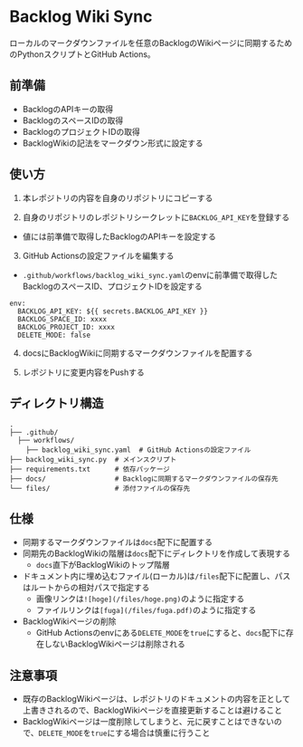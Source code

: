 # Backlog Wiki Sync

ローカルのマークダウンファイルを任意のBacklogのWikiページに同期するためのPythonスクリプトとGitHub Actions。

## 前準備

- BacklogのAPIキーの取得
- BacklogのスペースIDの取得
- BacklogのプロジェクトIDの取得
- BacklogWikiの記法をマークダウン形式に設定する

## 使い方

1. 本レポジトリの内容を自身のリポジトリにコピーする

2. 自身のリポジトリのレポジトリシークレットに`BACKLOG_API_KEY`を登録する
  - 値には前準備で取得したBacklogのAPIキーを設定する

3. GitHub Actionsの設定ファイルを編集する
  - `.github/workflows/backlog_wiki_sync.yaml`のenvに前準備で取得したBacklogのスペースID、プロジェクトIDを設定する

```
env:
  BACKLOG_API_KEY: ${{ secrets.BACKLOG_API_KEY }}
  BACKLOG_SPACE_ID: xxxx
  BACKLOG_PROJECT_ID: xxxx
  DELETE_MODE: false
```

4. docsにBacklogWikiに同期するマークダウンファイルを配置する

5. レポジトリに変更内容をPushする

## ディレクトリ構造

```
.
├── .github/
  ├── workflows/
    ├── backlog_wiki_sync.yaml  # GitHub Actionsの設定ファイル
├── backlog_wiki_sync.py  # メインスクリプト
├── requirements.txt      # 依存パッケージ
├── docs/                 # Backlogに同期するマークダウンファイルの保存先
└── files/                # 添付ファイルの保存先
```

## 仕様
- 同期するマークダウンファイルは`docs`配下に配置する
- 同期先のBacklogWikiの階層は`docs`配下にディレクトリを作成して表現する
  - `docs`直下がBacklogWikiのトップ階層
- ドキュメント内に埋め込むファイル(ローカル)は`/files`配下に配置し、パスはルートからの相対パスで指定する
  - 画像リンクは`![hoge](/files/hoge.png)`のように指定する
  - ファイルリンクは`[fuga](/files/fuga.pdf)`のように指定する
- BacklogWikiページの削除
  - GitHub Actionsのenvにある`DELETE_MODE`を`true`にすると、`docs`配下に存在しないBacklogWikiページは削除される

## 注意事項
- 既存のBacklogWikiページは、レポジトリのドキュメントの内容を正として上書きされるので、BacklogWikiページを直接更新することは避けること
- BacklogWikiページは一度削除してしまうと、元に戻すことはできないので、`DELETE_MODE`を`true`にする場合は慎重に行うこと